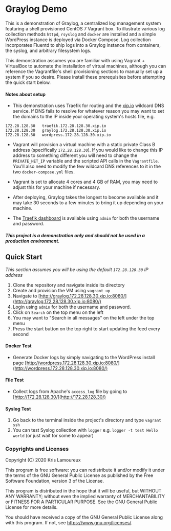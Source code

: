 # Graylog Demo


This is a demonstration of Graylog, a centralized log management system featuring a shell provisioned CentOS 7 Vagrant box. To illustrate various log collection methods `httpd`, `rsyslog` and `docker` are installed and a simple WordPress instance is deployed via Docker Compose. Log collection incorporates Fluentd to ship logs into a Graylog instance from containers, the syslog, and arbitrary filesystem logs.

This demonstration assumes you are familiar with using Vagrant + VirtualBox to automate the installation of virtual machines, although you can reference the Vagrantfile's shell provisioning sections to manually set up a system if you so desire. Please install these prerequisites before attempting the quick start below.

#### Notes about setup
- This demonstration uses Traefik for routing and the [xip.io](http://xip.io/) wildcard DNS service. If DNS fails to resolve for whatever reason you may want to set the domains to the IP inside your operating system's hosts file, e.g.

```
172.28.128.30   traefik.172.28.128.30.xip.io
172.28.128.30   graylog.172.28.128.30.xip.io
172.28.128.30   wordpress.172.28.128.30.xip.io
```

- Vagrant will provision a virtual machine with a static private Class B address (specifically `172.28.128.30`). If you would like to change this IP address to something different you will need to change the `PRIVATE_NET_IP` variable and the scripted API calls in the `Vagrantfile`. You'll also need to modify the few wildcard DNS references to it in the two `docker-compose.yml` files.

- Vagrant is set to allocate 4 cores and 4 GB of RAM, you may need to adjust this for your machine if necessary.

- After deploying, Graylog takes the longest to become available and it may take 30 seconds to a few minutes to bring it up depending on your machine.

- The [Traefik dashboard](http://traefik.172.28.128.30.xip.io:8080/dashboard/#/) is available using `admin` for both the username and password.

#### _This project is a demonstration only and should not be used in a production environment._


## Quick Start
_This section assumes you will be using the default `172.28.128.30` IP address_
1. Clone the repository and navigate inside its directory
2. Create and provision the VM using `vagrant up`
3. Navigate to [http://graylog.172.28.128.30.xip.io:8080/](http://graylog.172.28.128.30.xip.io:8080/)
4. Login using `admin` for both the username and password.
5. Click on `Search` on the top menu on the left
6. You may want to "Search in all messages" on the left under the top menu
7. Press the start button on the top right to start updating the feed every second

#### Docker Test
- Generate Docker logs by simply navigating to the WordPress install page [http://wordpress.172.28.128.30.xip.io:8080/](http://wordpress.172.28.128.30.xip.io:8080/)

#### File Test
- Collect logs from Apache's `access_log` file by going to [http://172.28.128.30/](http://172.28.128.30/)

#### Syslog Test
1. Go back to the terminal inside the project's directory and type `vagrant ssh`
2. You can test Syslog collection with `logger` e.g. `logger -t test Hello world` (or just wait for some to appear)

### Copyrights and Licenses
Copyright (C) 2020  Kris Lamoureux

This program is free software: you can redistribute it and/or modify it under the terms of the GNU General Public License as published by the Free Software Foundation, version 3 of the License.

This program is distributed in the hope that it will be useful, but WITHOUT ANY WARRANTY; without even the implied warranty of MERCHANTABILITY or FITNESS FOR A PARTICULAR PURPOSE.  See the GNU General Public License for more details.

You should have received a copy of the GNU General Public License along with this program. If not, see <https://www.gnu.org/licenses/>.
